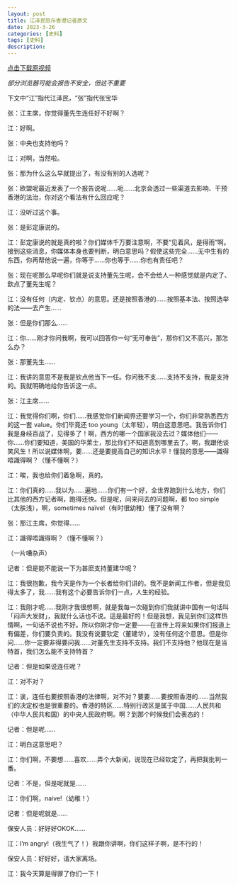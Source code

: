 ```yaml
---
layout: post
title: 江泽民怒斥香港记者原文
date: 2023-3-26
categories: [史料]
tags: [史料]
description: 
---
```



[点击下载原视频](http://link.jscdn.cn/1drv/aHR0cHM6Ly8xZHJ2Lm1zL3YvcyFBbkRfWnc1MWxQUWplRXMwV0IwZ0JmTGg2S1k_ZT1UOFNiOXI.mp4)

*部分浏览器可能会报告不安全，但这不重要*

下文中“江”指代江泽民，“张”指代张宝华

张：江主席，你觉得董先生连任好不好啊？

江：好啊。

张：中央也支持他吗？

江：对啊，当然啦。

张：那为什么这么早就提出了，有没有别的人选呢？

张：欧盟呢最近发表了一个报告说呢……呃……北京会透过一些渠道去影响、干预香港的法治，你对这个看法有什么回应呢？

江：没听过这个事。

张：是彭定康说的。

江：彭定康说的就是真的啦？你们媒体千万要注意啊，不要“见着风，是得雨”啊。接到这些消息，你媒体本身也要判断，明白意思吗？假使这些完全……无中生有的东西，你再帮他说一遍，你等于……你也等于……你也有责任吧？

张：现在呢那么早呢你们就是说支持董先生呢，会不会给人一种感觉就是内定了、欽点了董先生呢？

江：没有任何（内定、钦点）的意思。还是按照香港的……按照基本法、按照选举的法——去产生……

张：但是你们那么……

江：你……刚才你问我啊，我可以回答你一句“无可奉告”，那你们又不高兴，那怎么办？

张：那董先生……

江：我讲的意思不是我是钦点他当下一任。你问我不支……支持不支持，我是支持的。我就明确地给你告诉这一点。

张：江主席……

江：我觉得你们啊，你们……我感觉你们新闻界还要学习一个，你们非常熟悉西方的这一套 value。你们毕竟还 too young（太年轻），明白这意思吧。我告诉你们我是身经百战了，见得多了！啊，西方的哪一个国家我没去过？媒体他们——你……你们要知道，美国的华莱士，那比你们不知道高到哪里去了。啊，我跟他谈笑风生！所以说媒体啊，要……还是要提高自己的知识水平！懂我的意思——識得唔識得啊？（懂不懂啊？）

江：唉，我也给你们着急啊，真的。

江：你们真的……我以为……遍地……你们有一个好，全世界跑到什么地方，你们比其他的西方记者啊，跑得还快。但是呢，问来问去的问题啊，都 too simple（太肤浅），啊，sometimes naïve!（有时很幼稚）懂了没有啊？

张：那江主席，你觉得……

江：識得唔識得啊？（懂不懂啊？）

（一片嘈杂声）

记者：但是能不能说一下为甚麽支持董建华呢？

江：我很抱歉，我今天是作为一个长者给你们讲的。我不是新闻工作者，但是我见得太多了，我……我有这个必要告诉你们一点，人生的经验。

江：我刚才呢……我刚才我很想啊，就是我每一次碰到你们我就讲中国有一句话叫「闷声大发财」，我就什么话也不说。這是最好的！但是我想，我见到你们这样热情啊，一句话不说也不好。所以你刚才你一定要——在宣传上将来如果你们报道上有偏差，你们要负责的。我没有说要钦定（董建华），没有任何这个意思。但是你问……你一定要非得要问我……对董先生支持不支持。我们不支持他？他现在是当特首，我们怎么能不支持特首？

记者：但是如果说连任呢？

江：对不对？

江：诶，连任也要按照香港的法律啊，对不对？要要……要按照香港的……当然我们的决定权也是很重要的。香港的特区……特别行政区是属于中国……人民共和（中华人民共和国）的中央人民政府啊。啊？到那个时候我们会表态的！

记者：但是呢……

江：明白这意思吧？

江：你们啊，不要想……喜欢……弄个大新闻，说现在已经钦定了，再把我批判一番。

记者：不是，但是呢就是……

江：你们啊，naive!（幼稚！）

记者：但是呢就是……

保安人员：好好好OKOK……

江：I’m angry!（我生气了！）我跟你讲啊，你们这样子啊，是不行的！

保安人员：好好好，请大家离场。

江：我今天算是得罪了你们一下！


